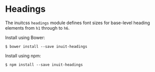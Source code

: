 # Headings

The inuitcss `headings` module defines font sizes for base-level heading
elements from `h1` through to `h6`.

Install using Bower:

    $ bower install --save inuit-headings

Install using npm:

    $ npm install --save inuit-headings
